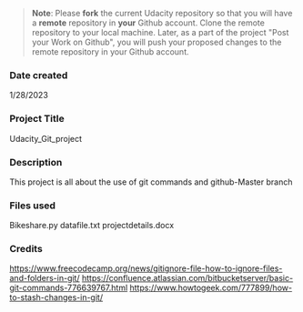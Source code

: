 >**Note**: Please **fork** the current Udacity repository so that you will have a **remote** repository in **your** Github account. Clone the remote repository to your local machine. Later, as a part of the project "Post your Work on Github", you will push your proposed changes to the remote repository in your Github account.

### Date created
1/28/2023

### Project Title
Udacity_Git_project

### Description
This project is all about the use of git commands and github-Master branch

### Files used
Bikeshare.py
datafile.txt
projectdetails.docx

### Credits
https://www.freecodecamp.org/news/gitignore-file-how-to-ignore-files-and-folders-in-git/
https://confluence.atlassian.com/bitbucketserver/basic-git-commands-776639767.html
https://www.howtogeek.com/777899/how-to-stash-changes-in-git/

